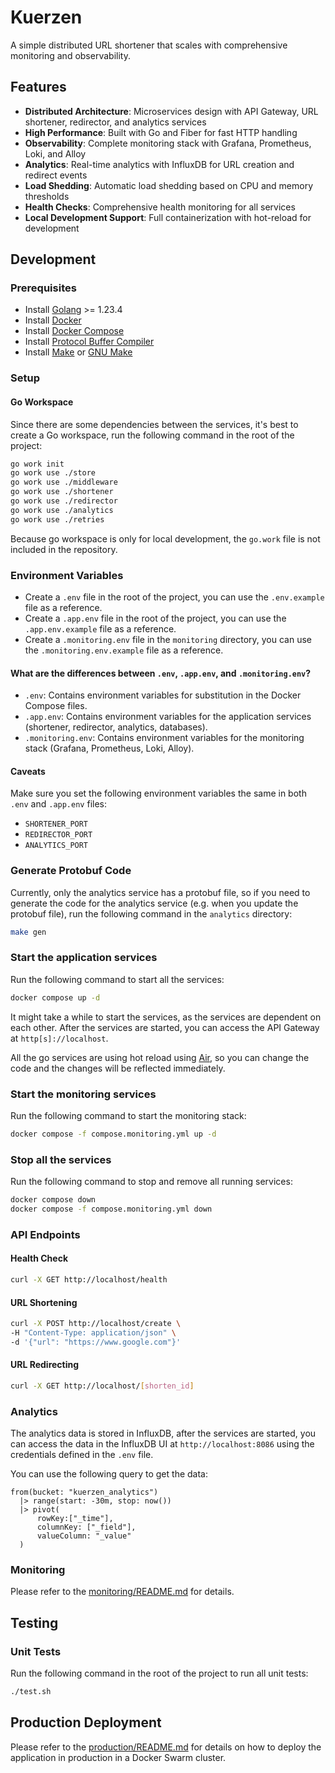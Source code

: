 # Kuerzen

A simple distributed URL shortener that scales with comprehensive monitoring and observability.

## Features

- **Distributed Architecture**: Microservices design with API Gateway, URL shortener, redirector, and analytics services
- **High Performance**: Built with Go and Fiber for fast HTTP handling
- **Observability**: Complete monitoring stack with Grafana, Prometheus, Loki, and Alloy
- **Analytics**: Real-time analytics with InfluxDB for URL creation and redirect events
- **Load Shedding**: Automatic load shedding based on CPU and memory thresholds
- **Health Checks**: Comprehensive health monitoring for all services
- **Local Development Support**: Full containerization with hot-reload for development

## Development

### Prerequisites

- Install [Golang](https://go.dev/dl/) >= 1.23.4
- Install [Docker](https://docs.docker.com/get-docker/)
- Install [Docker Compose](https://docs.docker.com/compose/install/)
- Install [Protocol Buffer Compiler](https://grpc.io/docs/protoc-installation/)
- Install [Make](https://www.gnu.org/software/make/) or [GNU Make](https://www.gnu.org/software/make/)

### Setup

#### Go Workspace

Since there are some dependencies between the services, it's best to create a Go workspace, run the following command in the root of the project:

```bash
go work init
go work use ./store
go work use ./middleware
go work use ./shortener
go work use ./redirector
go work use ./analytics
go work use ./retries
```

Because go workspace is only for local development, the `go.work` file is not included in the repository.

### Environment Variables

- Create a `.env` file in the root of the project, you can use the `.env.example` file as a reference.
- Create a `.app.env` file in the root of the project, you can use the `.app.env.example` file as a reference.
- Create a `.monitoring.env` file in the `monitoring` directory, you can use the `.monitoring.env.example` file as a reference.

#### What are the differences between `.env`, `.app.env`, and `.monitoring.env`?

- `.env`: Contains environment variables for substitution in the Docker Compose files.
- `.app.env`: Contains environment variables for the application services (shortener, redirector, analytics, databases).
- `.monitoring.env`: Contains environment variables for the monitoring stack (Grafana, Prometheus, Loki, Alloy).

#### Caveats

Make sure you set the following environment variables the same in both `.env` and `.app.env` files:

- `SHORTENER_PORT`
- `REDIRECTOR_PORT`
- `ANALYTICS_PORT`

### Generate Protobuf Code

Currently, only the analytics service has a protobuf file, so if you need to generate the code for the analytics service (e.g. when you update the protobuf file), run the following command in the `analytics` directory:

```bash
make gen
```

### Start the application services

Run the following command to start all the services:

```bash
docker compose up -d
```

It might take a while to start the services, as the services are dependent on each other. After the services are started, you can access the API Gateway at `http[s]://localhost`.

All the go services are using hot reload using [Air](https://github.com/air-verse/air), so you can change the code and the changes will be reflected immediately.

### Start the monitoring services

Run the following command to start the monitoring stack:

```bash
docker compose -f compose.monitoring.yml up -d
```

### Stop all the services

Run the following command to stop and remove all running services:

```bash
docker compose down
docker compose -f compose.monitoring.yml down
```

### API Endpoints

#### Health Check

```bash
curl -X GET http://localhost/health
```

#### URL Shortening

```bash
curl -X POST http://localhost/create \
-H "Content-Type: application/json" \
-d '{"url": "https://www.google.com"}'
```

#### URL Redirecting

```bash
curl -X GET http://localhost/[shorten_id]
```

### Analytics

The analytics data is stored in InfluxDB, after the services are started, you can access the data in the InfluxDB UI at `http://localhost:8086` using the credentials defined in the `.env` file.

You can use the following query to get the data:

```flux
from(bucket: "kuerzen_analytics")
  |> range(start: -30m, stop: now())
  |> pivot(
      rowKey:["_time"],
      columnKey: ["_field"],
      valueColumn: "_value"
  )
```

### Monitoring

Please refer to the [monitoring/README.md](monitoring/README.md) for details.

## Testing

### Unit Tests

Run the following command in the root of the project to run all unit tests:

```bash
./test.sh
```

## Production Deployment

Please refer to the [production/README.md](production/README.md) for details on how to deploy the application in production in a Docker Swarm cluster.
